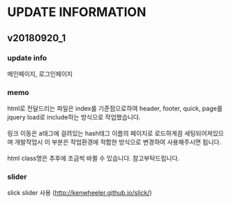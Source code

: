 # UPDATE INFORMATION

## v20180920_1

### update info
메인페이지, 로그인페이지

### memo

html로 전달드리는 파일은 index를 기준점으로하여 header, footer, quick, page를 jquery load로 include하는 방식으로 작업했습니다.\
\
링크 이동은 a태그에 걸려있는 hash태그 이름의 페이지로 로드하게끔 세팅되어져있으며 개발작업시 이 부분은 작업환경에 적합한 방식으로 변경하여 사용해주시면 됩니다.\
\
html class명은 추후에 조금씩 바뀔 수 있습니다. 참고부탁드립니다.


### slider
slick slider 사용 (http://kenwheeler.github.io/slick/)